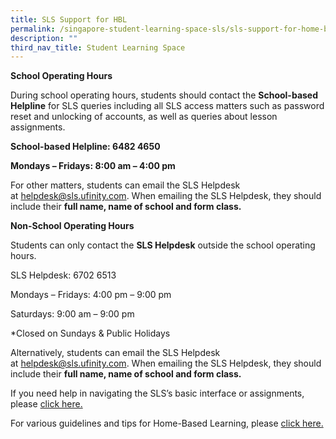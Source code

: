 ```yaml
---
title: SLS Support for HBL
permalink: /singapore-student-learning-space-sls/sls-support-for-home-based-learning/
description: ""
third_nav_title: Student Learning Space
---
```

**School Operating Hours**

During school operating hours, students should contact the **School-based Helpline** for SLS queries including all SLS access matters such as password reset and unlocking of accounts, as well as queries about lesson assignments.

**School-based Helpline: 6482 4650**

**Mondays – Fridays: 8:00 am – 4:00 pm**

For other matters, students can email the SLS Helpdesk at [helpdesk@sls.ufinity.com](mailto:helpdesk@sls.ufinity.com). When emailing the SLS Helpdesk, they should include their **full name, name of school and form class.**

**Non-School Operating Hours**

Students can only contact the **SLS Helpdesk** outside the school operating hours.

SLS Helpdesk: 6702 6513

Mondays – Fridays: 4:00 pm – 9:00 pm

Saturdays: 9:00 am – 9:00 pm

\*Closed on Sundays & Public Holidays

Alternatively, students can email the SLS Helpdesk at [helpdesk@sls.ufinity.com](mailto:helpdesk@sls.ufinity.com). When emailing the SLS Helpdesk, they should include their **full name, name of school and form class.**

If you need help in navigating the SLS’s basic interface or assignments, please [click here.](https://endeavourpri.moe.edu.sg/sls-assignments-video-help/)

For various guidelines and tips for Home-Based Learning, please [click here.](https://endeavourpri.moe.edu.sg/pupils-hub/home-based-learning-resources/)

[  
](https://endeavourpri.moe.edu.sg/singapore-student-learning-space-sls/sls-support-for-home-based-learning/#top)